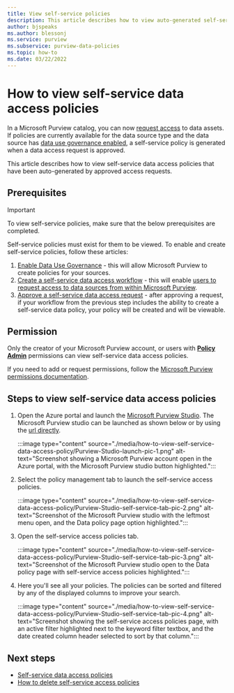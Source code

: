 ```yaml
---
title: View self-service policies 
description: This article describes how to view auto-generated self-service access policies 
author: bjspeaks
ms.author: blessonj
ms.service: purview
ms.subservice: purview-data-policies
ms.topic: how-to
ms.date: 03/22/2022
---
```


# How to view self-service data access policies

In a Microsoft Purview catalog, you can now [request access](how-to-request-access.md) to data assets. If policies are currently available for the data source type and the data source has [data use governance enabled](how-to-enable-data-use-governance.md), a self-service policy is generated when a data access request is approved.

This article describes how to view self-service data access policies that have been auto-generated by approved access requests.

## Prerequisites

> [!IMPORTANT]
> To view self-service policies, make sure that the below prerequisites are completed.

Self-service policies must exist for them to be viewed. To enable and create self-service policies, follow these articles:

1. [Enable Data Use Governance](how-to-enable-data-use-governance.md) - this will allow Microsoft Purview to create policies for your sources.
1. [Create a self-service data access workflow](./how-to-workflow-self-service-data-access-hybrid.md) - this will enable [users to request access to data sources from within Microsoft Purview](how-to-request-access.md).
1. [Approve a self-service data access request](how-to-workflow-manage-requests-approvals.md#approvals) - after approving a request, if your workflow from the previous step includes the ability to create a self-service data policy, your policy will be created and will be viewable.

## Permission

Only the creator of your Microsoft Purview account, or users with [**Policy Admin**](catalog-permissions.md#roles) permissions can view self-service data access policies.

If you need to add or request permissions, follow the [Microsoft Purview permissions documentation](catalog-permissions.md#add-users-to-roles).

## Steps to view self-service data access policies

1. Open the Azure portal and launch the [Microsoft Purview Studio](https://web.purview.azure.com/resource/). The Microsoft Purview studio can be launched as shown below or by using the [url directly](https://web.purview.azure.com/resource/).

    :::image type="content" source="./media/how-to-view-self-service-data-access-policy/Purview-Studio-launch-pic-1.png" alt-text="Screenshot showing a Microsoft Purview account open in the Azure portal, with the Microsoft Purview studio button highlighted.":::

1. Select the policy management tab to launch the self-service access policies.

    :::image type="content" source="./media/how-to-view-self-service-data-access-policy/Purview-Studio-self-service-tab-pic-2.png" alt-text="Screenshot of the Microsoft Purview studio with the leftmost menu open, and the Data policy page option highlighted.":::

1. Open the self-service access policies tab.

    :::image type="content" source="./media/how-to-view-self-service-data-access-policy/Purview-Studio-self-service-tab-pic-3.png" alt-text="Screenshot of the Microsoft Purview studio open to the Data policy page with self-service access policies highlighted.":::

1. Here you'll see all your policies. The policies can be sorted and filtered by any of the displayed columns to improve your search.

    :::image type="content" source="./media/how-to-view-self-service-data-access-policy/Purview-Studio-self-service-tab-pic-4.png" alt-text="Screenshot showing the self-service access policies page, with an active filter highlighted next to the keyword filter textbox, and the date created column header selected to sort by that column.":::

## Next steps

- [Self-service data access policies](./concept-self-service-data-access-policy.md)
- [How to delete self-service access policies](how-to-delete-self-service-data-access-policy.md)
